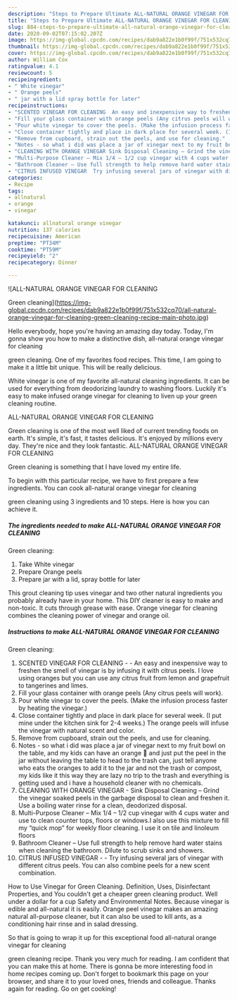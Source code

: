 ```yaml
---
description: "Steps to Prepare Ultimate ALL-NATURAL ORANGE VINEGAR FOR CLEANING  Green cleaning"
title: "Steps to Prepare Ultimate ALL-NATURAL ORANGE VINEGAR FOR CLEANING  Green cleaning"
slug: 884-steps-to-prepare-ultimate-all-natural-orange-vinegar-for-cleaning-green-cleaning
date: 2020-09-02T07:15:02.207Z
image: https://img-global.cpcdn.com/recipes/dab9a822e1b0f99f/751x532cq70/all-natural-orange-vinegar-for-cleaning-green-cleaning-recipe-main-photo.jpg
thumbnail: https://img-global.cpcdn.com/recipes/dab9a822e1b0f99f/751x532cq70/all-natural-orange-vinegar-for-cleaning-green-cleaning-recipe-main-photo.jpg
cover: https://img-global.cpcdn.com/recipes/dab9a822e1b0f99f/751x532cq70/all-natural-orange-vinegar-for-cleaning-green-cleaning-recipe-main-photo.jpg
author: William Cox
ratingvalue: 4.1
reviewcount: 5
recipeingredient:
- " White vinegar"
- " Orange peels"
- " jar with a lid spray bottle for later"
recipeinstructions:
- "SCENTED VINEGAR FOR CLEANING  An easy and inexpensive way to freshen the smell of vinegar is by infusing it with citrus peels. I love using oranges but you can use any citrus fruit from lemon and grapefruit to tangerines and limes."
- "Fill your glass container with orange peels (Any citrus peels will work)."
- "Pour white vinegar to cover the peels. (Make the infusion process faster by heating the vinegar.)"
- "Close container tightly and place in dark place for several week. (I put mine under the kitchen sink for 2-4 weeks.) The orange peels will infuse the vinegar with natural scent and color."
- "Remove from cupboard, strain out the peels, and use for cleaning."
- "Notes - so what i did was place a jar of vinegar next to my fruit bowl on the table, and my kids can have an orange 🍊 and just put the peel in the jar without leaving the table to head to the trash can, just tell anyone who eats the oranges to add it to the jar and not the trash or compost, my kids like it this way they are lazy no trip to the trash and everything is getting used and i have a household cleaner with no chemicals."
- "CLEANING WITH ORANGE VINEGAR Sink Disposal Cleaning – Grind the vinegar soaked peels in the garbage disposal to clean and freshen it. Use a boiling water rinse for a clean, deodorized disposal."
- "Multi-Purpose Cleaner – Mix 1/4 – 1/2 cup vinegar with 4 cups water and use to clean counter tops, floors or windows.I also use this mixture to fill my “quick mop” for weekly floor cleaning. I use it on tile and linoleum floors"
- "Bathroom Cleaner – Use full strength to help remove hard water stains when cleaning the bathroom. Dilute to scrub sinks and showers."
- "CITRUS INFUSED VINEGAR  Try infusing several jars of vinegar with different citrus peels. You can also combine peels for a new scent combination."
categories:
- Recipe
tags:
- allnatural
- orange
- vinegar

katakunci: allnatural orange vinegar 
nutrition: 137 calories
recipecuisine: American
preptime: "PT34M"
cooktime: "PT59M"
recipeyield: "2"
recipecategory: Dinner

---
```



![ALL-NATURAL ORANGE VINEGAR FOR CLEANING

Green cleaning](https://img-global.cpcdn.com/recipes/dab9a822e1b0f99f/751x532cq70/all-natural-orange-vinegar-for-cleaning-green-cleaning-recipe-main-photo.jpg)

Hello everybody, hope you're having an amazing day today. Today, I'm gonna show you how to make a distinctive dish, all-natural orange vinegar for cleaning

green cleaning. One of my favorites food recipes. This time, I am going to make it a little bit unique. This will be really delicious.

White vinegar is one of my favorite all-natural cleaning ingredients. It can be used for everything from deodorizing laundry to washing floors. Luckily it&#39;s easy to make infused orange vinegar for cleaning to liven up your green cleaning routine.

ALL-NATURAL ORANGE VINEGAR FOR CLEANING

Green cleaning is one of the most well liked of current trending foods on earth. It's simple, it's fast, it tastes delicious. It's enjoyed by millions every day. They're nice and they look fantastic. ALL-NATURAL ORANGE VINEGAR FOR CLEANING

Green cleaning is something that I have loved my entire life.


To begin with this particular recipe, we have to first prepare a few ingredients. You can cook all-natural orange vinegar for cleaning

green cleaning using 3 ingredients and 10 steps. Here is how you can achieve it.

<!--inarticleads1-->

##### The ingredients needed to make ALL-NATURAL ORANGE VINEGAR FOR CLEANING

Green cleaning:

1. Take  White vinegar
1. Prepare  Orange peels
1. Prepare  jar with a lid, spray bottle for later


This grout cleaning tip uses vinegar and two other natural ingredients you probably already have in your home. This DIY cleaner is easy to make and non-toxic. It cuts through grease with ease. Orange vinegar for cleaning combines the cleaning power of vinegar and orange oil. 

<!--inarticleads2-->

##### Instructions to make ALL-NATURAL ORANGE VINEGAR FOR CLEANING

Green cleaning:

1. SCENTED VINEGAR FOR CLEANING -  - An easy and inexpensive way to freshen the smell of vinegar is by infusing it with citrus peels. I love using oranges but you can use any citrus fruit from lemon and grapefruit to tangerines and limes.
1. Fill your glass container with orange peels (Any citrus peels will work).
1. Pour white vinegar to cover the peels. (Make the infusion process faster by heating the vinegar.)
1. Close container tightly and place in dark place for several week. (I put mine under the kitchen sink for 2-4 weeks.) The orange peels will infuse the vinegar with natural scent and color.
1. Remove from cupboard, strain out the peels, and use for cleaning.
1. Notes - so what i did was place a jar of vinegar next to my fruit bowl on the table, and my kids can have an orange 🍊 and just put the peel in the jar without leaving the table to head to the trash can, just tell anyone who eats the oranges to add it to the jar and not the trash or compost, my kids like it this way they are lazy no trip to the trash and everything is getting used and i have a household cleaner with no chemicals.
1. CLEANING WITH ORANGE VINEGAR - Sink Disposal Cleaning – Grind the vinegar soaked peels in the garbage disposal to clean and freshen it. Use a boiling water rinse for a clean, deodorized disposal.
1. Multi-Purpose Cleaner – Mix 1/4 – 1/2 cup vinegar with 4 cups water and use to clean counter tops, floors or windows.I also use this mixture to fill my “quick mop” for weekly floor cleaning. I use it on tile and linoleum floors
1. Bathroom Cleaner – Use full strength to help remove hard water stains when cleaning the bathroom. Dilute to scrub sinks and showers.
1. CITRUS INFUSED VINEGAR -  - Try infusing several jars of vinegar with different citrus peels. You can also combine peels for a new scent combination.


How to Use Vinegar for Green Cleaning. Definition, Uses, Disinfectant Properties, and You couldn&#39;t get a cheaper green cleaning product. Well under a dollar for a cup Safety and Environmental Notes. Because vinegar is edible and all-natural it is easily. Orange peel vinegar makes an amazing natural all-purpose cleaner, but it can also be used to kill ants, as a conditioning hair rinse and in salad dressing. 

So that is going to wrap it up for this exceptional food all-natural orange vinegar for cleaning

green cleaning recipe. Thank you very much for reading. I am confident that you can make this at home. There is gonna be more interesting food in home recipes coming up. Don't forget to bookmark this page on your browser, and share it to your loved ones, friends and colleague. Thanks again for reading. Go on get cooking!
